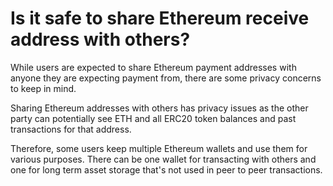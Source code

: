 # Is it safe to share Ethereum receive address with others?

While users are expected to share Ethereum payment addresses with anyone they are expecting payment from, there are some privacy concerns to keep in mind.

Sharing Ethereum addresses with others has privacy issues as the other party can potentially see ETH and all ERC20 token balances and past transactions for that address.

Therefore, some users keep multiple Ethereum wallets and use them for various purposes. There can be one wallet for transacting with others and one for long term asset storage that's not used in peer to peer transactions.
